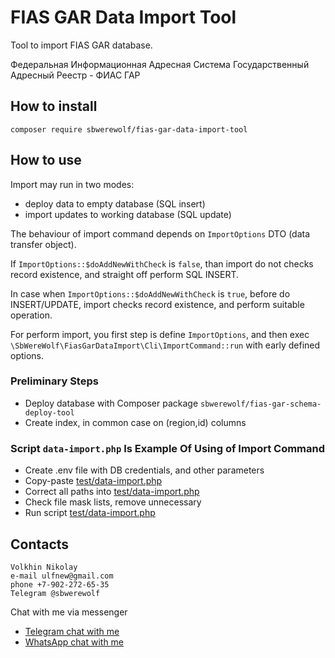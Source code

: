 # FIAS GAR Data Import Tool

Tool to import FIAS GAR database.

Федеральная Информационная Адресная Система
Государственный Адресный Реестр - ФИАС ГАР

## How to install

`composer require sbwerewolf/fias-gar-data-import-tool`

## How to use

Import may run in two modes:

- deploy data to empty database (SQL insert)
- import updates to working database (SQL update)

The behaviour of import command depends on `ImportOptions` DTO (data
transfer object).

If `ImportOptions::$doAddNewWithCheck` is `false`, than import do not
checks record existence, and straight off perform SQL INSERT.

In case when `ImportOptions::$doAddNewWithCheck` is `true`, before do
INSERT/UPDATE, import checks record existence, and perform suitable
operation.

For perform import, you first step is define `ImportOptions`, and then
exec `\SbWereWolf\FiasGarDataImport\Cli\ImportCommand::run` with early
defined options.

### Preliminary Steps

- Deploy database with Composer package
  `sbwerewolf/fias-gar-schema-deploy-tool`
- Create index, in common case on (region,id) columns

### Script `data-import.php` Is Example Of Using of Import Command

- Create .env file with DB credentials, and other parameters
- Copy-paste [test/data-import.php](test/data-import.php)
- Correct all paths into [test/data-import.php](test/data-import.php)
- Check file mask lists, remove unnecessary
- Run script [test/data-import.php](test/data-import.php)

## Contacts

```
Volkhin Nikolay
e-mail ulfnew@gmail.com
phone +7-902-272-65-35
Telegram @sbwerewolf
```

Chat with me via messenger

- [Telegram chat with me](https://t.me/SbWereWolf)
- [WhatsApp chat with me](https://wa.me/79022726535) 
